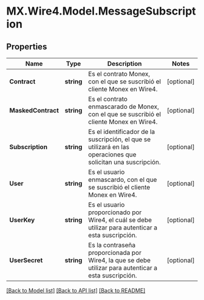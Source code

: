 # MX.Wire4.Model.MessageSubscription
## Properties

Name | Type | Description | Notes
------------ | ------------- | ------------- | -------------
**Contract** | **string** | Es el contrato Monex, con el que se suscribió el cliente Monex en Wire4. | [optional] 
**MaskedContract** | **string** | Es el contrato enmascarado de Monex, con el que se suscribió el cliente Monex en Wire4. | [optional] 
**Subscription** | **string** | Es el identificador de la suscripción, el que se utilizará en las operaciones que solicitan una suscripción. | [optional] 
**User** | **string** | Es el usuario enmascardo, con el que se suscribió el cliente Monex en Wire4. | [optional] 
**UserKey** | **string** | Es el usuario proporcionado por Wire4, el cuál se debe utilizar para autenticar a esta suscripción. | [optional] 
**UserSecret** | **string** | Es la contraseña proporcionada por Wire4, la que se debe utilizar para autenticar a esta suscripción. | [optional] 

[[Back to Model list]](../README.md#documentation-for-models) [[Back to API list]](../README.md#documentation-for-api-endpoints) [[Back to README]](../README.md)

